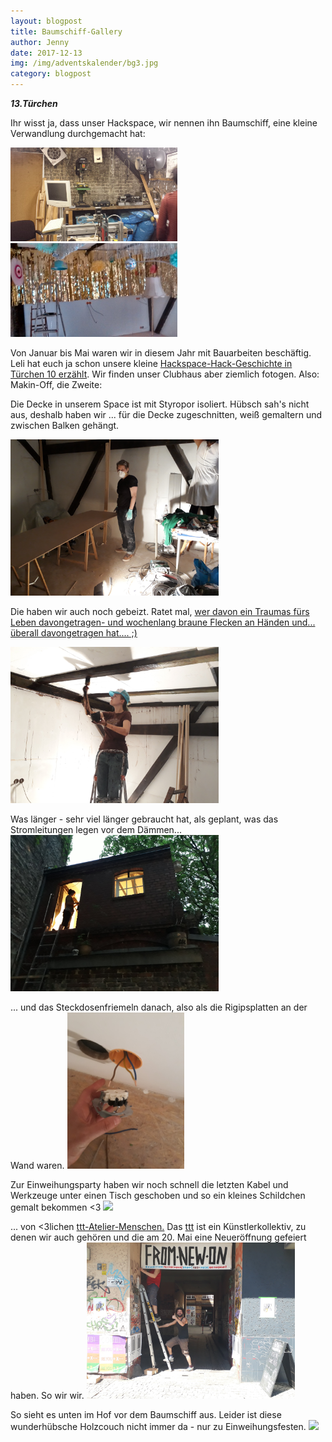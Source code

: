 ```yaml
---
layout: blogpost
title: Baumschiff-Gallery
author: Jenny
date: 2017-12-13
img: /img/adventskalender/bg3.jpg
category: blogpost
---
```


***13.Türchen***


Ihr wisst ja, dass unser Hackspace, wir nennen ihn Baumschiff, eine kleine Verwandlung durchgemacht hat:

<img src="/img/adventskalender/bg01.jpg" height="150">
<img src="/img/adventskalender/bg02.jpg" height="150">

Von Januar bis Mai waren wir in diesem Jahr mit Bauarbeiten beschäftig. Leli hat euch ja schon unsere kleine [Hackspace-Hack-Geschichte in Türchen 10 erzählt](http://heartofcode.org/tuerchen-10). Wir finden unser Clubhaus aber ziemlich fotogen. Also: Makin-Off, die Zweite:


Die Decke in unserem Space ist mit Styropor isoliert. Hübsch sah's nicht aus, deshalb haben wir ... für die Decke zugeschnitten, weiß gemaltern und zwischen Balken gehängt.

<img src="/img/adventskalender/bg1.jpg" height="250">

Die haben wir auch noch gebeizt. Ratet mal, [wer davon ein Traumas fürs Leben davongetragen- und wochenlang braune Flecken an Händen und... überall davongetragen hat.... ;)](https://twitter.com/einhorntee)

<img src="/img/adventskalender/bg2.jpg" height="250">


Was länger - sehr viel länger gebraucht hat, als geplant, was das Stromleitungen legen vor dem Dämmen...
<img src="/img/adventskalender/bg3.jpg" height="250">

... und das Steckdosenfriemeln danach, also als die Rigipsplatten an der Wand waren.
<img src="/img/adventskalender/bg6.jpg" height="250">

Zur Einweihungsparty haben wir noch schnell die letzten Kabel und Werkzeuge unter einen Tisch geschoben und so ein kleines Schildchen gemalt bekommen <3
<img src="/img/adventskalender/bg5.jpg" height="250">

... von <3lichen [ttt-Atelier-Menschen.](http://werkstatttraum.com/de/) Das [ttt](https://www.facebook.com/werkstatttraumev) ist ein Künstlerkollektiv, zu denen wir auch gehören und die am 20. Mai eine Neueröffnung gefeiert haben. So wir wir.
<img src="/img/adventskalender/bg8.jpg" height="250">

So sieht es unten im Hof vor dem Baumschiff aus. Leider ist diese wunderhübsche Holzcouch nicht immer da - nur zu Einweihungsfesten.
<img src="/img/adventskalender/bg4.jpg" height="250">
